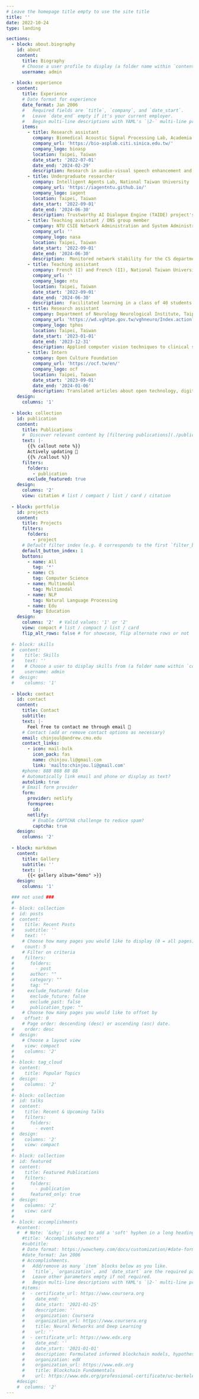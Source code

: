 ```yaml
---
# Leave the homepage title empty to use the site title
title: ''
date: 2022-10-24
type: landing

sections:
  - block: about.biography
    id: about
    content:
      title: Biography
      # Choose a user profile to display (a folder name within `content/authors/`)
      username: admin
  
  - block: experience
    content:
      title: Experience
      # Date format for experience
      date_format: Jan 2006
      #   Required fields are `title`, `company`, and `date_start`.
      #   Leave `date_end` empty if it's your current employer.
      #   Begin multi-line descriptions with YAML's `|2-` multi-line prefix.
      items:
        - title: Research assistant
          company: Biomedical Acoustic Signal Processing Lab, Academia Sinica
          company_url: 'https://bio-asplab.citi.sinica.edu.tw/'
          company_logo: bioasp
          location: Taipei, Taiwan
          date_start: '2022-07-01'
          date_end: '2024-02-29'
          description: Research in audio-visual speech enhancement and speaker diarization, supervised by Dr. Yu Tsao and Dr. Jen-Cheng Hou.
        - title: Undergraduate researcher
          company: Intelligent Agents Lab, National Taiwan University
          company_url: 'https://iagentntu.github.io/'
          company_logo: iagent
          location: Taipei, Taiwan
          date_start: '2022-09-01'
          date_end: '2024-06-30'
          description: Trustworthy AI Dialogue Engine (TAIDE) project's data team member, handled data processing and model evaluation under supervision of Prof. Jane Yung-Jen Hsu.
        - title: Teaching assistant / DNS group member
          company: NTU CSIE Network Administration and System Administration Team, National Taiwan University
          company_url: ''
          company_logo: nasa
          location: Taipei, Taiwan
          date_start: '2022-09-01'
          date_end: '2024-06-30'
          description:  Monitored network stability for the CS department and guided new members.
        - title: Teaching assistant
          company: French (I) and French (II), National Taiwan University
          company_url: ''
          company_logo: ntu
          location: Taipei, Taiwan
          date_start: '2022-09-01'
          date_end: '2024-06-30'
          description:  Facilitated learning in a class of 40 students with TA from France.
        - title: Research assistant
          company: Department of Neurology Neurological Institute, Taipei Veterans General Hospital
          company_url: 'https://wd.vghtpe.gov.tw/vghneuro/Index.action?mlangloc=en_US'
          company_logo: tphos
          location: Taipei, Taiwan
          date_start: '2023-01-01'
          date_end: '2023-12-31'
          description: Applied computer vision techniques to clinical seizure recording, including action recognition and privacy protection.
        - title: Intern
          company: Open Culture Foundation
          company_url: 'https://ocf.tw/en/'
          company_logo: ocf
          location: Taipei, Taiwan
          date_start: '2023-09-01'
          date_end: '2024-01-06'
          description: Translated articles about open technology, digital rights, and internet freedom.
    design:
      columns: '1'
    
  - block: collection
    id: publication
    content:
      title: Publications
      #  Discover relevant content by [filtering publications](./publication/).
      text: |-
        {{% callout note %}}
        Actively updating 💼
        {{% /callout %}}
      filters:
        folders:
          - publication
        exclude_featured: true
    design:
      columns: '2'
      view: citation # list / compact / list / card / citation
  
  - block: portfolio
    id: projects
    content:
      title: Projects
      filters:
        folders:
          - project
      # Default filter index (e.g. 0 corresponds to the first `filter_button` instance below).
      default_button_index: 1
      buttons:
        - name: All
          tag: '*'
        - name: CS
          tag: Computer Science
        - name: Multimodal
          tag: Multimodal
        - name: NLP
          tag: Natural Language Processing
        - name: Edu
          tag: Education
    design:
      columns: '2'  # Valid values: '1' or '2'
      view: compact # list / compact / list / card
      flip_alt_rows: false # for showcase, flip alternate rows or not
  
  #- block: skills
  #  content:
  #    title: Skills
  #    text: ''
  #    # Choose a user to display skills from (a folder name within `content/authors/`)
  #    username: admin
  #  design:
  #    columns: '1'
  
  - block: contact
    id: contact
    content:
      title: Contact
      subtitle:
      text: |-
        Feel free to contact me through email 📨
      # Contact (add or remove contact options as necessary)
      email: chinjoul@andrew.cmu.edu
      contact_links:
        - icon: mail-bulk
          icon_pack: fas
          name: chinjou.li@gmail.com
          link: 'mailto:chinjou.li@gmail.com'
      #phone: 888 888 88 88
      # Automatically link email and phone or display as text?
      autolink: true
      # Email form provider
      form:
        provider: netlify
        formspree:
          id:
        netlify:
          # Enable CAPTCHA challenge to reduce spam?
          captcha: true
    design:
      columns: '2'
  
  - block: markdown
    content:
      title: Gallery
      subtitle: ''
      text: |-
        {{< gallery album="demo" >}}
    design:
      columns: '1'

  ### not used ###
  #
  #- block: collection
  #  id: posts
  #  content:
  #    title: Recent Posts
  #    subtitle: ''
  #    text: ''
      # Choose how many pages you would like to display (0 = all pages)
  #    count: 5
      # Filter on criteria
  #    filters:
  #      folders:
  #        - post
  #      author: ""
  #      category: ""
  #      tag: ""
  #     exclude_featured: false
  #      exclude_future: false
  #      exclude_past: false
  #      publication_type: ""
      # Choose how many pages you would like to offset by
  #    offset: 0
      # Page order: descending (desc) or ascending (asc) date.
  #    order: desc
  #  design:
      # Choose a layout view
  #    view: compact
  #    columns: '2'
  #
  #- block: tag_cloud
  #  content:
  #    title: Popular Topics
  #  design:
  #    columns: '2'
  #
  #- block: collection
  #  id: talks
  #  content:
  #    title: Recent & Upcoming Talks
  #    filters:
  #      folders:
  #        - event
  #  design:
  #    columns: '2'
  #    view: compact
  #
  #- block: collection
  #  id: featured
  #  content:
  #    title: Featured Publications
  #    filters:
  #      folders:
  #        - publication
  #      featured_only: true
  #  design:
  #    columns: '2'
  #    view: card
  #
  #- block: accomplishments
    #content:
    #  # Note: `&shy;` is used to add a 'soft' hyphen in a long heading.
      #title: 'Accomplish&shy;ments'
      #subtitle:
      # Date format: https://wowchemy.com/docs/customization/#date-format
      #date_format: Jan 2006
      # Accomplishments.
      #   Add/remove as many `item` blocks below as you like.
      #   `title`, `organization`, and `date_start` are the required parameters.
      #   Leave other parameters empty if not required.
      #   Begin multi-line descriptions with YAML's `|2-` multi-line prefix.
      #items:
      #  - certificate_url: https://www.coursera.org
      #    date_end: ''
      #    date_start: '2021-01-25'
      #    description: ''
      #    organization: Coursera
      #    organization_url: https://www.coursera.org
      #    title: Neural Networks and Deep Learning
      #    url: ''
      #  - certificate_url: https://www.edx.org
      #    date_end: ''
      #    date_start: '2021-01-01'
      #    description: Formulated informed blockchain models, hypotheses, and use cases.
      #    organization: edX
      #    organization_url: https://www.edx.org
      #    title: Blockchain Fundamentals
      #    url: https://www.edx.org/professional-certificate/uc-berkeleyx-blockchain-fundamentals
    #design:
    #  columns: '2'
---
```

